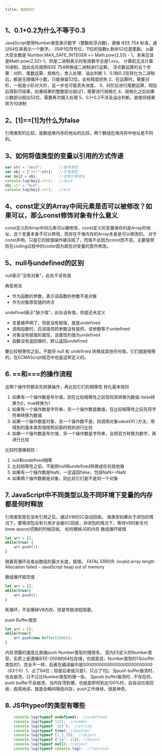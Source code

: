 ```yaml
---
title: 基础知识
---
```


## 1、0.1+0.2为什么不等于0.3
JavaScript使用Number类型表示数字（整数和浮点数)，遵循 IEEE 754 标准，通过64位来表示一个数字。
JS中1位符号位，11位的指数e,剩余52位是尾数。
js最大安全数是 Number.MAX_SAFE_INTEGER == Math.pow(2,53) - 1。本来应该是Math.pow(2,52)-1，但是二进制表示的有效数字总是1.xxx。
计算机无法计算10进制，因此会先按照IEEE 754转换成二进制进行运算。
浮点数运算的五个步骤：对阶、尾数运算、规格化、舍入处理、溢出判断
1、0.1和0.2在转化为二进制后，都是无限循环小数，只能保留52位，会有精度损失
2、在运算时，需要对阶，一般是小阶对大阶，这一步也可能丢失进度，
3、对阶后进行尾数运算，相加后得到可结果，如果结果的整数部分超过1，需要进行规格化
4、规格化之后如果小数部分超出52位，需要再次摄入处理
5、0.1+0.2不涉及溢出判断，直接将结果转为10进制

## 2、[1]==[1]为什么为false
引用类型的比较，是数组堆内存的地址的比较，两个数组在堆内存中地址是不同的。

## 3、如何将值类型的变量以引用的方式传递
```javascript
var str = "abcd";        //基本类型
var obj = {"str":str};   //引用类型
var boj2 = obj;          //复制引用地址
console.log(boj2.str);   //abcd
obj.str = "bcd";
console.log(boj2.str);   //bcd
```
## 4、const定义的Array中间元素是否可以被修改？如果可以，那么const修饰对象有什么意义
const定义的Array中间元素可以被修改，const定义的变量保存的是Array的地址，这个变量本身不可以修改，而存在于堆内存的Array本身是可以修改的。
对于const声明，只是它的赋值操作被冻结了，而值不会因为const而不变。主要是预防在coding过程中的coder因为疏忽对变量的意外修改。
## 5、null与undefined的区别
null表示"没有对象"，此处不该有值

典型用法
 - 作为函数的参数，表示该函数的参数不是对象
 - 作为对象原型链的终点

undefined表示"缺少值"，此处该有值，但是还未定义
 - 变量被声明了，但是没有赋值，就是undefined
 - 调用函数时，应该提供的参数没有提供，该参数等于undefined
 - 对象没有赋值的属性，该属性的值为undefined
 - 函数没有返回值时，默认返回undefined 

要比较相等性之前，不能将 null 和 undefined 转换成其他任何值，它们就是相等的，在ECMAScript规范中也是这样定义的。
## 6. ==和===的操作流程
这两个操作符都会先转换操作，再比较它们的相等性
转化基本规则
1. 如果有一个操作数是布尔值，则在比较相等性之前现将其转换为数值-false转换为0，true转换为1
2. 如果有一个操作数是字符串，另一个操作数是数值，在比较相等性之前先将字符串转换为数值
3. 如果一个操作数是对象，另一个操作数不是，则调用对象valueOf( )方法，用得到的基本类型值按照前面的规则进行比较
4. 如果一个操作数是布尔值，另一个操作数是字符串，会把双方转换为数字，再进行比较

比较时遵循规则：
1. null和undefined相等
2. 比较相等性之前，不能把null和undefined转换成任何其他值
3. 如果有一个操作数是NaN，一定返回false，包括NaN==NaN
4. 如果两个操作数都是对象，则比较它们是不是同一个对象

## 7. JavaScript中不同类型以及不同环境下变量的内存都是何时释放
引用类型是在没有引用之后，通过V8的GC自动回收。
值类型如果处于闭包的情况下，要等闭包没有引用才会被GC回收，非闭包的情况下，等待V8的新生代(new space)切换的时候回收。
如何爆掉JS的内存
数组循环赋值
```javascript
let arr = [];
while(true) {
    arr.push(1);
}
```
随着死循环会查出数组的最大长度，报错。
FATAL ERROR: invalid array length Allocation failed - JavaScript heap out of memory

数组循环赋空值
```javascript
let arr = [];
while(true){
    arr.push();
}
```
死循环，不会爆掉V8内存，但是导致进程阻塞。

push Buffer类型
```javascript
let arr = [];
while(true){
    arr.push(new Buffer(1000));
}
```
内存泄露的速度比直接push Number类型的慢很多。
因为ES定义的Number类型，实质上是遵循IEEE-2008的64位存储，也就是说，Number类型的1与buffer类型的1，完全不一样，前者在编译器中是00000000000000000000000000（63个0）1，占了64位；但是后者就只是1，只占了1位。当push buffer崩溃时，也会崩溃，只不过比Number类型的慢一些。
当push buffer崩溃时...不存在的，push buffer不会崩溃，当内存顶到爆，也就是即将到达100%时，会自动垃圾回收，直观地讲，就是会瞬间降低内存，push工作继续，很是神奇。

## 8. JS中typeof的类型有哪些
```javascript
    console.log(typeof undefined);  //undefined
    console.log(typeof 123);  //number
    console.log(typeof '123');  //string
    console.log(typeof true); //boolean
    console.log(typeof [1,2,3]);  //object
    console.log(typeof {"id": 11}); //object
    console.log(typeof null); //object
    console.log(typeof console.log);  //function
```

